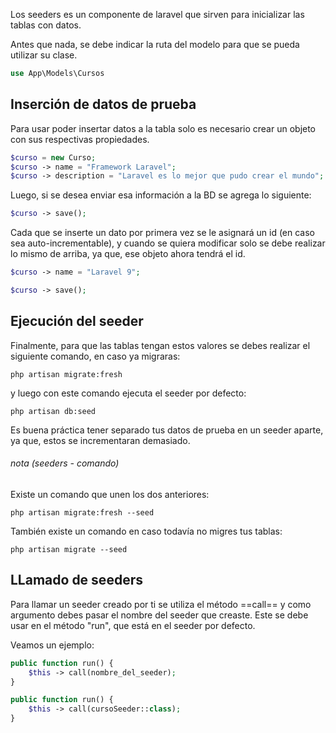 Los seeders es un componente de laravel que sirven para inicializar las tablas con datos.

Antes que nada, se debe indicar la ruta del modelo para que se pueda utilizar su clase.

```PHP
use App\Models\Cursos
```
## Inserción de datos de prueba
Para usar poder insertar datos a la tabla solo es necesario crear un objeto con sus respectivas propiedades.
```PHP
$curso = new Curso;
$curso -> name = "Framework Laravel";
$curso -> description = "Laravel es lo mejor que pudo crear el mundo";
```
Luego, si se desea enviar esa información a la BD se agrega lo siguiente:
```PHP
$curso -> save();
```
Cada que se inserte un dato por primera vez se le asignará un id (en caso sea auto-incrementable), y cuando se quiera modificar solo se debe realizar lo mismo de arriba, ya que, ese objeto ahora tendrá el id.
```PHP
$curso -> name = "Laravel 9";

$curso -> save();
```
## Ejecución del seeder
Finalmente, para que las tablas tengan estos valores se debes realizar el siguiente comando, en caso ya migraras:
```Git
php artisan migrate:fresh 
```
y luego con este comando ejecuta el seeder por defecto:
```Git
php artisan db:seed
```
Es buena práctica tener separado tus datos de prueba en un seeder aparte, ya que, estos se incrementaran demasiado.
###### nota (seeders - comando)
Existe un comando que unen los dos anteriores:
```Git
php artisan migrate:fresh --seed
```
También existe un comando en caso todavía no migres tus tablas:
```Git
php artisan migrate --seed
```

## LLamado de seeders
Para llamar un seeder creado por ti se utiliza el método ==call== y como argumento debes pasar el nombre del seeder que creaste. Este se debe usar en el método "run", que está en el seeder por defecto.

Veamos un ejemplo:
```PHP
public function run() {
	$this -> call(nombre_del_seeder);
}
```
```PHP
public function run() {
	$this -> call(cursoSeeder::class);
}
```
